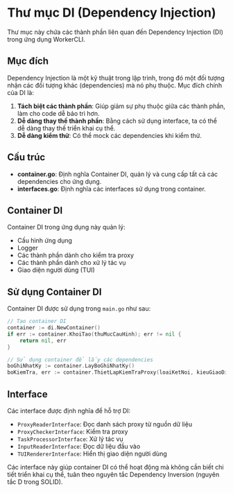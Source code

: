 # Thư mục DI (Dependency Injection)

Thư mục này chứa các thành phần liên quan đến Dependency Injection (DI) trong ứng dụng WorkerCLI.

## Mục đích

Dependency Injection là một kỹ thuật trong lập trình, trong đó một đối tượng nhận các đối tượng khác (dependencies) mà nó phụ thuộc. Mục đích chính của DI là:

1. **Tách biệt các thành phần**: Giúp giảm sự phụ thuộc giữa các thành phần, làm cho code dễ bảo trì hơn.
2. **Dễ dàng thay thế thành phần**: Bằng cách sử dụng interface, ta có thể dễ dàng thay thế triển khai cụ thể.
3. **Dễ dàng kiểm thử**: Có thể mock các dependencies khi kiểm thử.

## Cấu trúc

- **container.go**: Định nghĩa Container DI, quản lý và cung cấp tất cả các dependencies cho ứng dụng.
- **interfaces.go**: Định nghĩa các interfaces sử dụng trong container.

## Container DI

Container DI trong ứng dụng này quản lý:

- Cấu hình ứng dụng
- Logger
- Các thành phần dành cho kiểm tra proxy
- Các thành phần dành cho xử lý tác vụ
- Giao diện người dùng (TUI)

## Sử dụng Container DI

Container DI được sử dụng trong `main.go` như sau:

```go
// Tạo container DI
container := di.NewContainer()
if err := container.KhoiTao(thuMucCauHinh); err != nil {
    return nil, err
}

// Sử dụng container để lấy các dependencies
boGhiNhatKy := container.LayBoGhiNhatKy()
boKiemTra, err := container.ThietLapKiemTraProxy(loaiKetNoi, kieuGiaoDien)
```

## Interface

Các interface được định nghĩa để hỗ trợ DI:

- `ProxyReaderInterface`: Đọc danh sách proxy từ nguồn dữ liệu
- `ProxyCheckerInterface`: Kiểm tra proxy
- `TaskProcessorInterface`: Xử lý tác vụ
- `InputReaderInterface`: Đọc dữ liệu đầu vào
- `TUIRendererInterface`: Hiển thị giao diện người dùng

Các interface này giúp container DI có thể hoạt động mà không cần biết chi tiết triển khai cụ thể, tuân theo nguyên tắc Dependency Inversion (nguyên tắc D trong SOLID). 